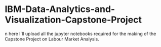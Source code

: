 # IBM-Data-Analytics-and-Visualization-Capstone-Project
n here I´ll upload all the jupyter notebooks required for the making of the Capstone Project on Labour Market Analysis.
